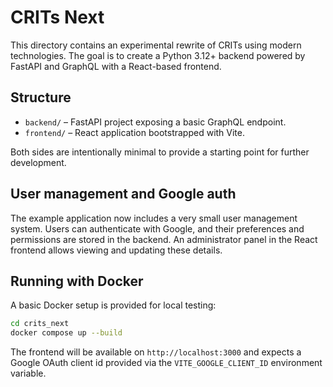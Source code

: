 # CRITs Next

This directory contains an experimental rewrite of CRITs using modern technologies. The goal is to create a Python 3.12+ backend powered by FastAPI and GraphQL with a React-based frontend.

## Structure

- `backend/` – FastAPI project exposing a basic GraphQL endpoint.
- `frontend/` – React application bootstrapped with Vite.

Both sides are intentionally minimal to provide a starting point for further development.

## User management and Google auth

The example application now includes a very small user management system. Users can
authenticate with Google, and their preferences and permissions are stored in the
backend. An administrator panel in the React frontend allows viewing and updating
these details.

## Running with Docker

A basic Docker setup is provided for local testing:

```bash
cd crits_next
docker compose up --build
```

The frontend will be available on `http://localhost:3000` and expects a Google OAuth
client id provided via the `VITE_GOOGLE_CLIENT_ID` environment variable.


